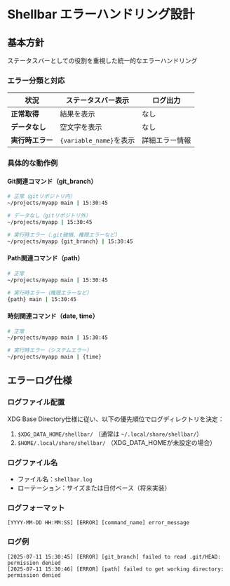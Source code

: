 # Shellbar エラーハンドリング設計

## 基本方針

ステータスバーとしての役割を重視した統一的なエラーハンドリング

### エラー分類と対応

| 状況 | ステータスバー表示 | ログ出力 |
|------|-------------------|----------|
| **正常取得** | 結果を表示 | なし |
| **データなし** | 空文字を表示 | なし |
| **実行時エラー** | `{variable_name}`を表示 | 詳細エラー情報 |

### 具体的な動作例

#### Git関連コマンド（git_branch）
```bash
# 正常（gitリポジトリ内）
~/projects/myapp main | 15:30:45

# データなし（gitリポジトリ外）
~/projects/myapp | 15:30:45

# 実行時エラー（.git破損、権限エラーなど）
~/projects/myapp {git_branch} | 15:30:45
```

#### Path関連コマンド（path）
```bash
# 正常
~/projects/myapp main | 15:30:45

# 実行時エラー（権限エラーなど）
{path} main | 15:30:45
```

#### 時刻関連コマンド（date, time）
```bash
# 正常
~/projects/myapp main | 15:30:45

# 実行時エラー（システムエラー）
~/projects/myapp main | {time}
```

## エラーログ仕様

### ログファイル配置

XDG Base Directory仕様に従い、以下の優先順位でログディレクトリを決定：

1. `$XDG_DATA_HOME/shellbar/` （通常は `~/.local/share/shellbar/`）
2. `$HOME/.local/share/shellbar/` （XDG_DATA_HOMEが未設定の場合）

### ログファイル名

- ファイル名：`shellbar.log`
- ローテーション：サイズまたは日付ベース（将来実装）

### ログフォーマット

```
[YYYY-MM-DD HH:MM:SS] [ERROR] [command_name] error_message
```

### ログ例

```
[2025-07-11 15:30:45] [ERROR] [git_branch] failed to read .git/HEAD: permission denied
[2025-07-11 15:30:46] [ERROR] [path] failed to get working directory: permission denied
```